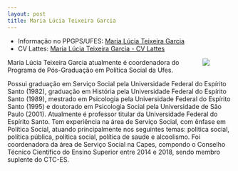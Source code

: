 ```yaml
---
layout: post
title: Maria Lúcia Teixeira Garcia
---
```



* Informação no PPGPS/UFES: [Maria Lúcia Teixeira Garcia](http://www.politicasocial.ufes.br/pt-br/pos-graduacao/PPGPS/detalhes-de-pessoal?page=1&id=1092)
* CV Lattes: [Maria Lúcia Teixeira Garcia - CV Lattes](http://lattes.cnpq.br/3834218481612647)

<img src = "{{ site.baseurl }}/images/maria_lucia.jpg" align = "right" hspace="50">

Maria Lúcia Teixeira Garcia atualmente é coordenadora do Programa de Pós-Graduação em Política Social da Ufes.

Possui graduação em Serviço Social pela Universidade Federal do Espírito Santo (1982), graduação em História pela Universidade Federal do Espírito Santo (1989), mestrado em Psicologia pela Universidade Federal do Espírito Santo (1995) e doutorado em Psicologia Social pela Universidade de São Paulo (2001). Atualmente é professor titular da Universidade Federal do Espírito Santo. Tem experiência na área de Serviço Social, com ênfase em Política Social, atuando principalmente nos seguintes temas: politica social, política pública, política social, política de saude e alcoolismo. Foi coordenadora da área de Serviço Social na Capes, compondo o Conselho Técnico Científico do Ensino Superior entre 2014 e 2018, sendo membro suplente do CTC-ES.


